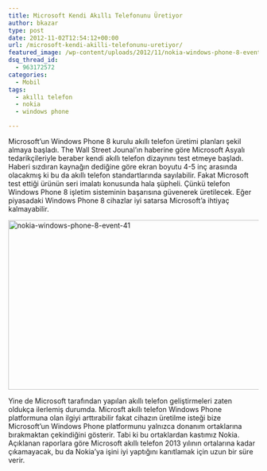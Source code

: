 ```yaml
---
title: Microsoft Kendi Akıllı Telefonunu Üretiyor
author: bkazar
type: post
date: 2012-11-02T12:54:12+00:00
url: /microsoft-kendi-akilli-telefonunu-uretiyor/
featured_image: /wp-content/uploads/2012/11/nokia-windows-phone-8-event-41-100x100.jpg
dsq_thread_id:
  - 963172572
categories:
  - Mobil
tags:
  - akıllı telefon
  - nokia
  - windows phone

---
```

Microsoft’un Windows Phone 8 kurulu akıllı telefon üretimi planları şekil almaya başladı. The Wall Street Jounal’ın haberine göre Microsoft Asyalı tedarikçileriyle beraber kendi akıllı telefon dizaynını test etmeye başladı. Haberi sızdıran kaynağın dediğine göre ekran boyutu 4-5 inç arasında olacakmış ki bu da akıllı telefon standartlarında sayılabilir. Fakat Microsoft test ettiği ürünün seri imalatı konusunda hala şüpheli. Çünkü telefon Windows Phone 8 işletim sisteminin başarısına güvenerek üretilecek. Eğer piyasadaki Windows Phone 8 cihazlar iyi satarsa Microsoft’a ihtiyaç kalmayabilir.

<a href="https://www.murekkep.org/microsoft-kendi-akilli-telefonunu-uretiyor-8912/nokia-windows-phone-8-event-41" rel="attachment wp-att-8913"><img class="aligncenter size-full wp-image-8913" title="nokia-windows-phone-8-event-41" src="https://www.murekkep.org/wp-content/uploads/2012/11/nokia-windows-phone-8-event-41.jpg" alt="nokia-windows-phone-8-event-41" width="558" height="341" srcset="https://www.murekkep.org/wp-content/uploads/2012/11/nokia-windows-phone-8-event-41.jpg 558w, https://www.murekkep.org/wp-content/uploads/2012/11/nokia-windows-phone-8-event-41-400x244.jpg 400w, https://www.murekkep.org/wp-content/uploads/2012/11/nokia-windows-phone-8-event-41-50x30.jpg 50w, https://www.murekkep.org/wp-content/uploads/2012/11/nokia-windows-phone-8-event-41-204x125.jpg 204w" sizes="(max-width: 558px) 100vw, 558px" /></a>

Yine de Microsoft tarafından yapılan akıllı telefon geliştirmeleri zaten oldukça ilerlemiş durumda. Microsft akıllı telefon Windows Phone platformuna olan ilgiyi arttırabilir fakat cihazın üretilme isteği bize Microsoft’un Windows Phone platformunu yalnızca donanım ortaklarına bırakmaktan çekindiğini gösterir. Tabi ki bu ortaklardan kastımız Nokia. Açıklanan raporlara göre Microsoft akıllı telefon 2013 yılının ortalarına kadar çıkamayacak, bu da Nokia’ya işini iyi yaptığını kanıtlamak için uzun bir süre verir.